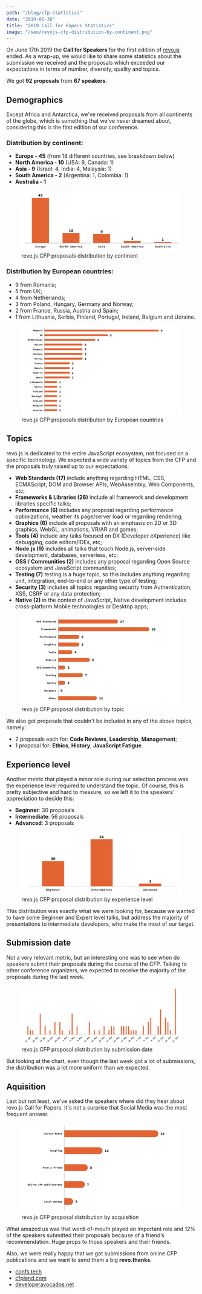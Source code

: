 ```yaml
---
path: "/blog/cfp-statistics"
date: "2019-06-30"
title: "2019 Call for Papers Statistics"
image: "/seo/revojs-cfp-distribution-by-continent.png"
---
```


On June 17th 2019 the **Call for Speakers** for the first edition of [revo.js](https://revojs.ro) ended. As a wrap-up, we would like to share some statistics about the submission we received and the proposals which exceeded our expectations in terms of number, diversity, quality and topics.

We got **92 proposals** from **67 speakers**.

## Demographics

Except Africa and Antarctica, we've received proposals from all continents of the globe, which is something that we've never dreamed about, considering this is the first edition of our conference.

### Distribution by continent:

- **Europe - 45** (from 18 different countries, see breakdown below)
- **North America - 10** (USA: 9, Canada: 1)
- **Asia - 9** (Israel: 4, India: 4, Malaysia: 1)
- **South America - 2** (Argentina: 1, Colombia: 1)
- **Australia - 1**

<figure>
  <img src="1-revo.js-cfp-distribution-by-continent.png" alt="revo.js CFP proposals distribution by continent"/>
  <figcaption>revo.js CFP proposals distribution by continent</figcaption>
</figure>

### Distribution by European countries:

- 9 from Romania;
- 5 from UK;
- 4 from Netherlands;
- 3 from Poland, Hungary, Germany and Norway;
- 2 from France, Russia, Austria and Spain;
- 1 from Lithuania, Serbia, Finland, Portugal, Ireland, Belgium and Ucraine.

<figure>
  <img src="2-revo.js-cfp-distribution-by-european-countries.png" alt="revo.js CFP proposals distribution by European countries"/>
  <figcaption>revo.js CFP proposals distribution by European countries</figcaption>
</figure>

## Topics

revo.js is dedicated to the entire JavaScript ecosystem, not focused on a specific technology. We expected a wide variety of topics from the CFP and the proposals truly raised up to our expectations:

- **Web Standards (17)**
  include anything regarding HTML, CSS, ECMAScript, DOM and Browser APIs, WebAssembly, Web Components, etc;
- **Frameworks &amp; Libraries (26)**
  include all framework and development libraries specific talks;
- **Performance (6)**
  includes any proposal regarding performance optimizations, weather its page/server load or regarding rendering;
- **Graphics (6)**
  include all proposals with an emphasis on 2D or 3D graphics, WebGL, animations, VR/AR and games;
- **Tools (4)**
  include any talks focused on DX (Developer eXperience) like debugging, code editors/IDEs, etc;
- **Node.js (9)**
  includes all talks that touch Node.js, server-side development, databases, serverless, etc;
- **OSS / Communities (2)**
  includes any proposal regarding Open Source ecosystem and JavaScript communities;
- **Testing (7)**
  testing is a huge topic, so this includes anything regarding unit, integration, end-to-end or any other type of testing;
- **Security (3)**
  includes all topics regarding security from Authentication, XSS, CSRF or any data protection;
- **Native (2)**
  in the context of JavaScript, Native development includes cross-platform Mobile technologies or Desktop apps;

<figure>
  <img src="3-revo.js-cfp-distribution-by-proposal-topic.png" alt="revo.js CFP proposal distribution by topic"/>
  <figcaption>revo.js CFP proposal distribution by topic</figcaption>
</figure>

We also got proposals that couldn't be included in any of the above topics, namely:

- 2 proposals each for: **Code Reviews**, **Leadership**, **Management**;
- 1 proposal for: **Ethics**, **History**, **JavaScript Fatigue**.

## Experience level

Another metric that played a minor role during our selection process was the experience level required to understand the topic. Of course, this is pretty subjective and hard to measure, so we left it to the speakers' appreciation to decide this:

- **Beginner**: 30 proposals
- **Intermediate**: 56 proposals
- **Advanced**: 3 proposals

<figure>
  <img src="4-revo.js-cfp-distribution-by-experience-level.png" alt="revo.js CFP proposal distribution by experience level"/>
  <figcaption>revo.js CFP proposal distribution by experience level</figcaption>
</figure>

This distribution was exactly what we were looking for, because we wanted to have some Beginner and Expert level talks, but address the majority of presentations to intermediate developers, who make the most of our target.

## Submission date

Not a very relevant metric, but an interesting one was to see when do speakers submit their proposals during the course of the CFP. Talking to other conference organizers, we expected to receive the majority of the proposals during the last week.

<figure>
  <img src="5-revo.js-cfp-distribution-by-submission-date.png" alt="revo.js CFP proposal distribution by submission date"/>
  <figcaption>revo.js CFP proposal distribution by submission date</figcaption>
</figure>

But looking at the chart, even though the last week got a lot of submissions, the distribution was a lot more uniform than we expected.

## Aquisition

Last but not least, we've asked the speakers where did they hear about revo.js Call for Papers. It's not a surprise that Social Media was the most frequent answer.

<figure>
  <img src="6-revo.js-cfp-distribution-by-acquisition.png" alt="revo.js CFP proposal distribution by acquisition"/>
  <figcaption>revo.js CFP proposal distribution by acquisition</figcaption>
</figure>

What amazed us was that word-of-mouth played an important role and 12% of the speakers submitted their proposals because of a friend’s recommendation. Huge props to those speakers and their friends.

Also, we were really happy that we got submissions from online CFP publications and we want to send them a big **revo.thanks**:

- [confs.tech](https://confs.tech/)
- [cfpland.com](https://www.cfpland.com/)
- [developeravocados.net](https://developeravocados.net/)
